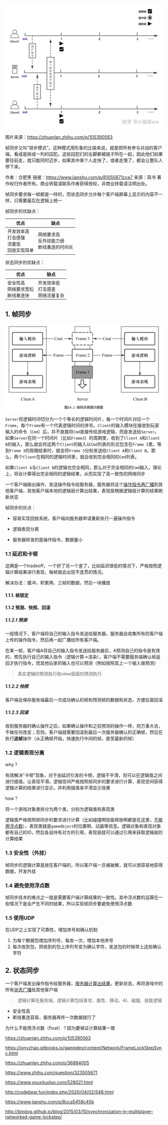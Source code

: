 ![preview](https://raw.githubusercontent.com/Vio1ette/blog-img/main/v2-1eaef9fbb1768e716b146b0a2a4e1a41_r.jpg)

图片来源：https://zhuanlan.zhihu.com/p/105390563

帧同步又叫“锁步模式”。这种模式用形象的比喻来说，就是把所有参与对战的客户端，看成是排成一列的囚犯。这些囚犯们的左脚都被链子所在一起，因此他们如果要往前走，就只能同时迈步，如果其中某个人走快了，或者走慢了，都会让整队人停下来。

作者：合肥黑
链接：https://www.jianshu.com/p/81050871cce7
来源：简书
著作权归作者所有。商业转载请联系作者获得授权，非商业转载请注明出处。

帧同步要求每一帧都是一样的，而状态同步允许每个客户端屏幕上显示的内容不一样，只需要最后在逻辑上统一

帧同步的优缺点：

| 优点                                                   | 缺点                                                     |
| ------------------------------------------------------ | -------------------------------------------------------- |
| 开发效率高<br />打击感强<br />流量低<br />回放实现简单 | 网络要求高<br />反外挂能力弱<br />断线重连的时间长<br /> |

状态同步的优缺点：

| 优点                                             | 缺点                                       |
| ------------------------------------------------ | ------------------------------------------ |
| 安全性高<br />网络要求宽松<br />断线重连快<br /> | 开发效率低<br />打击感差<br />网络流量复杂 |


## 1. 帧同步

![image-20220505085138953](https://raw.githubusercontent.com/Vio1ette/blog-img/main/image-20220505085138953.png)

`Server`将逻辑时间切分为一个个等长的逻辑时间片，每一个时间片对应一个`Frame`，每个`Frame`有一个代表逻辑时间的序号。`Client`的输入模块在接收到玩家输入的命令（`Cmd`）后，并不直接将`Cmd`直接传给游戏逻辑，而是发送给`Server`。如果`Server`在同一个时间片（比如`Frame3`）的周期里，收到了`Client A`和`Client B`的输入，那么就会将这两个`Client`的输入以`Cmd`列表的形式包含在`Frame 3`里。等到`Frame 3`的周期结束时，就会将`Frame 3`分别发送给`Client A`和`Client B`。那么，两个`Client`在相同的逻辑时间里，就会收到完全相同的`Cmd`列表。

如果`Client A`与`Client B`的逻辑也完全相同，那么对于完全相同的`Cmd`输入，理论上，将会计算得出完全相同的逻辑结果，从而实现了高一致性的网络同步

一个客户端做出操作，发送操作指令给服务器，服务器将这个<u>操作指令再广播</u>到其他客户端，其他客户端本地的逻辑层计算出结果，表现层根据逻辑层计算的结果刷新状态

帧同步的优点：

- 容易实现回放系统，客户端向服务器申请重新执行一遍操作指令

- 逻辑表现分离

- 服务器转发的是操作指令，数据量小


### 1.1 延迟和卡顿

这俩是一个tradeoff，一个好了另一个差了，比如延迟很低的情况下，严格按照逻辑计算结果进行表现，每帧就会出现不连贯的情况。

解决办法：缓冲，积累两、三帧的数据，然后一块播放

#### 1.1.1. 帧锁定

#### 1.1.2 预测、快照、回滚

##### 1.1.2.1 预测

一般情况下，客户端将自己的输入指令发送给服务器，服务器会收集所有的客户端上传的操作指令，然后再一起广播给所有客户端。

在某一帧，客户端A将自己的输入指令发送给服务器后，A预测自己的指令是有效的，预先执行自己的输入指令（逻辑计算->渲染），客户端不需要服务端确认帧返回才执行指令，而其他玩家的输入也可以预测（例如按照其上一个输入做预测）

> 真实逻辑的预测执行和view层面的预测执行

##### 1.1.2.2 快照

客户端会保存服务端最后一次成功确认的帧和预测帧的数据和状态，方便后面回滚

##### 1.1.2.3 回滚

收到服务器的确认操作之后，如果确认操作和之前预测的操作一样，则万事大吉，不做任何改变；否则，客户端就需要回滚到最后一次服务器确认的正确帧，然后在执行**追帧**操作（从正确帧开始，快速执行中间的帧，直至最新的帧）

### 1.2 逻辑表现分离

why？

有效解决“卡顿”现象，对于由延迟引发的卡顿，逻辑不平滑，但可以在逻辑值之间进行插值，让表现平滑。逻辑空间严格按照帧同步的要求进行计算，表现空间获得逻辑计算的结果进行显示，并利用插值来平滑显示效果

how？

将一个游戏对象类拆分为两个类，分别为逻辑类和表现类

逻辑类严格按照帧同步的要求进行计算（比如碰撞啊技能释放啊都是在这里，<u>不能用浮点数</u>），表现类就是`gameObject`的位置啊、动画等信息。逻辑对象和表现对象都有自己的ID，然后各自持有对方的引用，表现层就可以通过引用来获取逻辑层的计算结果

### 1.3 安全性（外挂）

帧同步的逻辑计算是放在客户端的，所以客户端一旦被破解，就可以很容易地获得数据，开发外挂

### 1.4 避免使用浮点数

帧同步技术的难点之一就是需要客户端计算结果的一致性。其中浮点数的运算在一些情况下是会产生不同的结果，所以实现帧同步要避免使用浮点数

### 1.5 使用UDP

在UDP之上实现了可靠性，增加序号和确认机制

1. 为每个数据包增加序列号，每发一次，增加本地序号
2. 每次收到包，把收到的包上序列号变为确认字符，发送包的时候带上这些确认字符

## 2. 状态同步

一个客户端发出操作指令给服务器，<u>服务器计算出结果</u>，更新状态，再将游戏中的所有<u>状态广播</u>给其他客户端

> 逻辑计算在服务端，逻辑计算包括普攻、属性、移动、AI、碰撞、技能逻辑

- 安全性高
- 断线重连容易，服务器再传一次数据就行了

为什么不能用浮点数（float）？因为要保证计算结果一致



https://zhuanlan.zhihu.com/p/105390563

https://jonyzhao.gitbooks.io/gamedev/content/Network/FrameLockStepSync.html

https://zhuanlan.zhihu.com/p/36884005

https://www.zhihu.com/question/323505671

https://www.youxituoluo.com/528021.html

http://codebear.fun/index.php/2020/04/02/548.html

https://www.jianshu.com/p/8cca5458c45b

http://bindog.github.io/blog/2015/03/10/synchronization-in-multiplayer-networked-game-lockstep/

